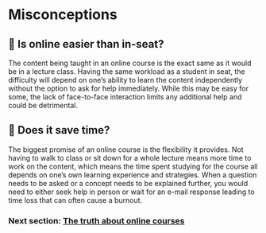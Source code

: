 # Misconceptions

## :memo: Is online easier than in-seat?

The content being taught in an online course is the exact same as it would be in a lecture class. Having the same workload as a student in seat, the difficulty will depend on one’s ability to learn the content independently without the option to ask for help immediately. While this may be easy for some, the lack of face-to-face interaction limits any additional help and could be detrimental. 


## :memo: Does it save time?

The biggest promise of an online course is the flexibility it provides. Not having to walk to class or sit down for a whole lecture means more time to work on the content, which means the time spent studying for the course all depends on one’s own learning experience and strategies. When a question needs to be asked or a concept needs to be explained further, you would need to either seek help in person or wait for an e-mail response leading to time loss that can often cause a burnout. 

### Next section: [The truth about online courses](../master/Truth.md)
